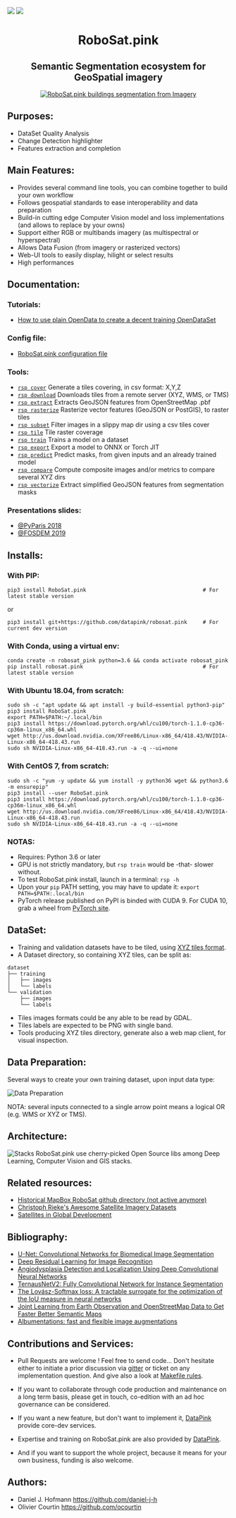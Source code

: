<a href="https://twitter.com/RobosatPink"><img src="https://img.shields.io/badge/Follow-%40RoboSatPink-ff69b4.svg" /></a>  <a href="https://gitter.im/RoboSatPink/community"><img src="https://img.shields.io/gitter/room/robosatpink/community.svg?color=ff69b4&style=popout" /></a> 

 

<h1 align='center'>RoboSat.pink</h1>
<h2 align='center'>Semantic Segmentation ecosystem for GeoSpatial imagery</h2>

<p align=center>
  <a href="http://www.datapink.tools/rsp/opendata_to_opendataset/compare_side_clean/"><img src="https://pbs.twimg.com/media/DpjonykWwAANpPr.jpg" alt="RoboSat.pink buildings segmentation from Imagery" /></a>
</p>



Purposes:
---------
- DataSet Quality Analysis
- Change Detection highlighter
- Features extraction and completion


Main Features:
--------------
- Provides several command line tools, you can combine together to build your own workflow
- Follows geospatial standards to ease interoperability and data preparation 
- Build-in cutting edge Computer Vision model and loss implementations (and allows to replace by your owns)
- Support either RGB or multibands imagery (as multispectral or hyperspectral)
- Allows Data Fusion (from imagery or rasterized vectors)
- Web-UI tools to easily display, hilight or select results
- High performances




 
Documentation:
--------------

### Tutorials:
- <a href="https://github.com/datapink/robosat.pink/tree/master/docs/from_opendata_to_opendataset.md">How to use plain OpenData to create a decent training OpenDataSet</a>

### Config file:
- <a href="https://github.com/datapink/robosat.pink/tree/master/docs/config.md">RoboSat.pink configuration file</a>

### Tools:

- <a href="https://github.com/datapink/robosat.pink/tree/master/docs/tools.md#rsp-cover">`rsp cover`</a> Generate a tiles covering, in csv format: X,Y,Z
- <a href="https://github.com/datapink/robosat.pink/tree/master/docs/tools.md#rsp-download">`rsp download`</a> Downloads tiles from a remote server (XYZ, WMS, or TMS)
- <a href="https://github.com/datapink/robosat.pink/tree/master/docs/tools.md#rsp-extract">`rsp extract`</a> Extracts GeoJSON features from OpenStreetMap .pbf
- <a href="https://github.com/datapink/robosat.pink/tree/master/docs/tools.md#rsp-rasterize">`rsp rasterize`</a> Rasterize vector features (GeoJSON or PostGIS), to raster tiles
- <a href="https://github.com/datapink/robosat.pink/tree/master/docs/tools.md#rsp-subset">`rsp subset`</a> Filter images in a slippy map dir using a csv tiles cover
- <a href="https://github.com/datapink/robosat.pink/tree/master/docs/tools.md#rsp-tile">`rsp tile`</a> Tile raster coverage
- <a href="https://github.com/datapink/robosat.pink/tree/master/docs/tools.md#rsp-train">`rsp train`</a> Trains a model on a dataset
- <a href="https://github.com/datapink/robosat.pink/tree/master/docs/tools.md#rsp-export">`rsp export`</a> Export a model to ONNX or Torch JIT
- <a href="https://github.com/datapink/robosat.pink/tree/master/docs/tools.md#rsp-predict">`rsp predict`</a> Predict masks, from given inputs and an already trained model
- <a href="https://github.com/datapink/robosat.pink/tree/master/docs/tools.md#rsp-compare">`rsp compare`</a> Compute composite images and/or metrics to compare several XYZ dirs
- <a href="https://github.com/datapink/robosat.pink/tree/master/docs/tools.md#rsp-vectorize">`rsp vectorize`</a> Extract simplified GeoJSON features from segmentation masks

### Presentations slides:
  - <a href="http://www.datapink.com/presentations/2018-pyparis.pdf">@PyParis 2018</a>
  - <a href="http://www.datapink.com/presentations/2019-fosdem.pdf">@FOSDEM 2019</a>


Installs:
--------

### With PIP:
```
pip3 install RoboSat.pink                                     # For latest stable version
```

or

```
pip3 install git+https://github.com/datapink/robosat.pink     # For current dev version
```

### With Conda, using a virtual env:
```
conda create -n robosat_pink python=3.6 && conda activate robosat_pink
pip install robosat.pink                                      # For latest stable version        
```

### With Ubuntu 18.04, from scratch:

```
sudo sh -c "apt update && apt install -y build-essential python3-pip"
pip3 install RoboSat.pink
export PATH=$PATH:~/.local/bin
pip3 install https://download.pytorch.org/whl/cu100/torch-1.1.0-cp36-cp36m-linux_x86_64.whl
wget http://us.download.nvidia.com/XFree86/Linux-x86_64/418.43/NVIDIA-Linux-x86_64-418.43.run 
sudo sh NVIDIA-Linux-x86_64-418.43.run -a -q --ui=none
```

### With CentOS 7, from scratch:
```
sudo sh -c "yum -y update && yum install -y python36 wget && python3.6 -m ensurepip"
pip3 install --user RoboSat.pink
pip3 install https://download.pytorch.org/whl/cu100/torch-1.1.0-cp36-cp36m-linux_x86_64.whl
wget http://us.download.nvidia.com/XFree86/Linux-x86_64/418.43/NVIDIA-Linux-x86_64-418.43.run 
sudo sh NVIDIA-Linux-x86_64-418.43.run -a -q --ui=none
```


### NOTAS: 
- Requires: Python 3.6 or later
- GPU is not strictly mandatory, but `rsp train` would be -that- slower without.
- To test RoboSat.pink install, launch in a terminal: `rsp -h`
- Upon your ```pip``` PATH setting, you may have to update it: ```export PATH=$PATH:.local/bin```
- PyTorch release published on PyPI is binded with CUDA 9. 
  For CUDA 10, grab a wheel from <a href="https://pytorch.org/">PyTorch site</a>.






DataSet:
-------

- Training and validation datasets have to be tiled, using <a href="https://en.wikipedia.org/wiki/Tiled_web_map">XYZ tiles format</a>.
- A Dataset directory, so containing XYZ tiles, can be split as:
```
dataset
├── training
│   ├── images
│   └── labels
└── validation
    ├── images
    └── labels
```
- Tiles images formats could be any able to be read by GDAL.
- Tiles labels are expected to be PNG with single band.
- Tools producing XYZ tiles directory, generate also a web map client, for visual inspection.



Data Preparation:
-----------------


Several ways to create your own training dataset, upon input data type:



<img alt="Data Preparation" src="https://raw.githubusercontent.com/datapink/robosat.pink/master/docs/img/readme/data_preparation.png" />

NOTA: several inputs connected to a single arrow point means a logical OR (e.g. WMS or XYZ or TMS).




Architecture:
------------

<img alt="Stacks" src="https://raw.githubusercontent.com/datapink/robosat.pink/master/docs/img/readme/stacks.png" />
RoboSat.pink use cherry-picked Open Source libs among Deep Learning, Computer Vision and GIS stacks.




Related resources:
-----------------
- <a href="https://github.com/mapbox/robosat">Historical MapBox RoboSat github directory (not active anymore)</a>
- <a href="https://github.com/chrieke/awesome-satellite-imagery-datasets">Christoph Rieke's Awesome Satellite Imagery Datasets</a>
- <a href="https://landscape.satsummit.io/analysis/spectral-bands.html">Satellites in Global Development</a>


Bibliography:
-------------

- <a href="https://arxiv.org/abs/1505.04597">U-Net: Convolutional Networks for Biomedical Image Segmentation</a>
- <a href="https://arxiv.org/abs/1512.03385">Deep Residual Learning for Image Recognition</a>
- <a href="https://arxiv.org/pdf/1804.08024.pdf">Angiodysplasia Detection and Localization Using Deep
Convolutional Neural Networks</a>
- <a href="https://arxiv.org/abs/1806.00844">TernausNetV2: Fully Convolutional Network for Instance Segmentation</a>
- <a href="https://arxiv.org/abs/1705.08790">The Lovász-Softmax loss: A tractable surrogate for the optimization of the IoU measure in neural networks</a>
- <a href="https://hal.archives-ouvertes.fr/hal-01523573/document">Joint Learning from Earth Observation and
OpenStreetMap Data to Get Faster Better Semantic Maps</a>
- <a href="https://arxiv.org/abs/1809.06839">Albumentations: fast and flexible image augmentations</a>


Contributions and Services:
---------------------------

- Pull Requests are welcome ! Feel free to send code...
  Don't hesitate either to initiate a prior discussion via <a href="https://gitter.im/RoboSatPink/community">gitter</a> or ticket on any implementation question.
  And give also a look at <a href="https://github.com/datapink/robosat.pink/blob/master/docs/makefile.md">Makefile rules</a>.

- If you want to collaborate through code production and maintenance on a long term basis, please get in touch, co-edition with an ad hoc governance can be considered.

- If you want a new feature, but don't want to implement it, <a href="http://datapink.com">DataPink</a> provide core-dev services.

- Expertise and training on RoboSat.pink are also provided by <a href="http://datapink.com">DataPink</a>.

- And if you want to support the whole project, because it means for your own business, funding is also welcome.


Authors:
--------
- Daniel J. Hofmann <https://github.com/daniel-j-h>
- Olivier Courtin <https://github.com/ocourtin>
